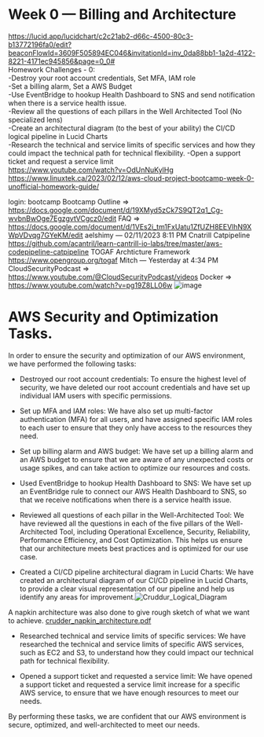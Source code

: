 # Week 0 — Billing and Architecture
https://lucid.app/lucidchart/c2c21ab2-d66c-4500-80c3-b13772196fa0/edit?beaconFlowId=3609F505894EC046&invitationId=inv_0da88bb1-1a2d-4122-8221-4171ec945856&page=0_0#
<br>
Homework Challenges - 0:
<br>
-Destroy your root account credentials, Set MFA, IAM role
<br>
-Set a billing alarm, Set a AWS Budget
<br>
-Use EventBridge to hookup Health Dashboard to SNS and send notification when there is a service health issue.
<br>
-Review all the questions of each pillars in the Well Architected Tool (No specialized lens)
<br>
-Create an architectural diagram (to the best of your ability) the CI/CD logical pipeline in Lucid Charts
<br>
-Research the technical and service limits of specific services and how they could impact the technical path for technical flexibility. 
-Open a support ticket and request a service limit
<br>
https://www.youtube.com/watch?v=OdUnNuKylHg
<br>
https://www.linuxtek.ca/2023/02/12/aws-cloud-project-bootcamp-week-0-unofficial-homework-guide/<br>

login: bootcamp
Bootcamp Outline => https://docs.google.com/document/d/19XMyd5zCk7S9QT2q1_Cg-wvbnBwOge7EgzgvtVCgcz0/edit
FAQ => https://docs.google.com/document/d/1VEs2i_tm1FxUatu1ZfUZH8EEVlhN9XWpVDvqg7GYeKM/edit 
aelshimy — 02/11/2023 8:11 PM
Cnatrill Catpipeline 
https://github.com/acantril/learn-cantrill-io-labs/tree/master/aws-codepipeline-catpipeline 
TOGAF Archticture Framework 
https://www.opengroup.org/togaf
Mitch — Yesterday at 4:34 PM
CloudSecurityPodcast => https://www.youtube.com/@CloudSecurityPodcast/videos
Docker => https://www.youtube.com/watch?v=pg19Z8LL06w
![image](https://user-images.githubusercontent.com/103506746/219612072-9fe1a9fe-70fd-4661-b5ab-3a43fb320b61.png)


# AWS Security and Optimization Tasks.

In order to ensure the security and optimization of our AWS environment, we have performed the following tasks:

- Destroyed our root account credentials: To ensure the highest level of security, we have deleted our root account credentials and have set up individual IAM users with specific permissions.

- Set up MFA and IAM roles: We have also set up multi-factor authentication (MFA) for all users, and have assigned specific IAM roles to each user to ensure that they only have access to the resources they need.

- Set up billing alarm and AWS budget: We have set up a billing alarm and an AWS budget to ensure that we are aware of any unexpected costs or usage spikes, and can take action to optimize our resources and costs.

- Used EventBridge to hookup Health Dashboard to SNS: We have set up an EventBridge rule to connect our AWS Health Dashboard to SNS, so that we receive notifications when there is a service health issue.

- Reviewed all questions of each pillar in the Well-Architected Tool: We have reviewed all the questions in each of the five pillars of the Well-Architected Tool, including Operational Excellence, Security, Reliability, Performance Efficiency, and Cost Optimization. This helps us ensure that our architecture meets best practices and is optimized for our use case.

- Created a CI/CD pipeline architectural diagram in Lucid Charts: We have created an architectural diagram of our CI/CD pipeline in Lucid Charts, to provide a clear visual representation of our pipeline and help us identify any areas for improvement.![Cruddur_Logical_Diagram](https://user-images.githubusercontent.com/93763783/219880180-08a03c93-9d70-446a-9e5b-a9d8b6247b70.png)

A napkin architecture was also done to give rough sketch of what we want to achieve.
[crudder_napkin_architecture.pdf](https://github.com/CloudOpsEU/aws-bootcamp-cruddur-2023/files/10774810/crudder_napkin_architecture.pdf)

- Researched technical and service limits of specific services: We have researched the technical and service limits of specific AWS services, such as EC2 and S3, to understand how they could impact our technical path for technical flexibility.

- Opened a support ticket and requested a service limit: We have opened a support ticket and requested a service limit increase for a specific AWS service, to ensure that we have enough resources to meet our needs.

By performing these tasks, we are confident that our AWS environment is secure, optimized, and well-architected to meet our needs.

